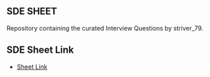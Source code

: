 ## SDE SHEET
Repository containing the curated Interview Questions by striver_79.

## SDE Sheet Link

 - [Sheet Link](https://takeuforward.org/interviews/strivers-sde-sheet-top-coding-interview-problems/)

